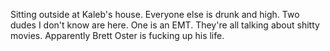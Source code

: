 Sitting outside at Kaleb's house. Everyone else is drunk and high. Two dudes I don't know are here. One is an EMT. They're all talking about shitty movies. Apparently Brett Oster is fucking up his life.
